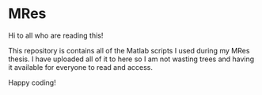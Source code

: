 # MRes

Hi to all who are reading this!

This repository is contains all of the Matlab scripts I used during my MRes thesis. I have uploaded all of it to here so I am not wasting trees and having it available for everyone to read and access. 

Happy coding! 
